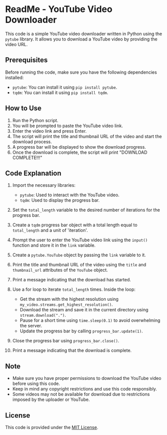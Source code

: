 # ReadMe - YouTube Video Downloader

This code is a simple YouTube video downloader written in Python using the `pytube` library. It allows you to download a YouTube video by providing the video URL.

## Prerequisites
Before running the code, make sure you have the following dependencies installed:
- `pytube`: You can install it using `pip install pytube`.
- `tqdm`: You can install it using `pip install tqdm`.

## How to Use
1. Run the Python script.
2. You will be prompted to paste the YouTube video link.
3. Enter the video link and press Enter.
4. The script will print the title and thumbnail URL of the video and start the download process.
5. A progress bar will be displayed to show the download progress.
6. Once the download is complete, the script will print "DOWNLOAD COMPLETE!!!"

## Code Explanation
1. Import the necessary libraries:
    - `pytube`: Used to interact with the YouTube video.
    - `tqdm`: Used to display the progress bar.

2. Set the `total_length` variable to the desired number of iterations for the progress bar.

3. Create a `tqdm` progress bar object with a total length equal to `total_length` and a unit of 'iteration'.

4. Prompt the user to enter the YouTube video link using the `input()` function and store it in the `link` variable.

5. Create a `pytube.YouTube` object by passing the `link` variable to it.

6. Print the title and thumbnail URL of the video using the `title` and `thumbnail_url` attributes of the `YouTube` object.

7. Print a message indicating that the download has started.

8. Use a for loop to iterate `total_length` times. Inside the loop:
    - Get the stream with the highest resolution using `my_video.streams.get_highest_resolution()`.
    - Download the stream and save it in the current directory using `stream.download(".")`.
    - Pause for a short time using `time.sleep(0.1)` to avoid overwhelming the server.
    - Update the progress bar by calling `progress_bar.update(1)`.

9. Close the progress bar using `progress_bar.close()`.

10. Print a message indicating that the download is complete.

## Note
- Make sure you have proper permissions to download the YouTube video before using this code.
- Keep in mind any copyright restrictions and use this code responsibly.
- Some videos may not be available for download due to restrictions imposed by the uploader or YouTube.

## License
This code is provided under the [MIT License](https://opensource.org/licenses/MIT).
